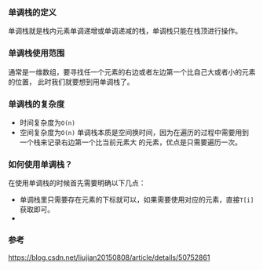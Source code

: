 ### 单调栈的定义
单调栈就是栈内元素单调递增或单调递减的栈，单调栈只能在栈顶进行操作。


### 单调栈使用范围
通常是一维数组，要寻找任一个元素的右边或者左边第一个比自己大或者小的元素的位置，
此时我们就要想到用单调栈了。

### 单调栈的复杂度
* 时间复杂度为`O(n)`
* 空间复杂度为`O(n)`
单调栈本质是空间换时间，因为在遍历的过程中需要用到一个栈来记录右边第一个比当前元素大
的元素，优点是只需要遍历一次。

### 如何使用单调栈？
在使用单调栈的时候首先需要明确以下几点：
* 单调栈里只需要存在元素的下标就可以，如果需要使用对应的元素，直接`T[i]`获取即可。
* 

### 参考
https://blog.csdn.net/liujian20150808/article/details/50752861